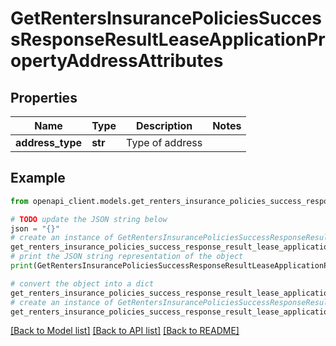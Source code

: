 # GetRentersInsurancePoliciesSuccessResponseResultLeaseApplicationPropertyAddressAttributes


## Properties

Name | Type | Description | Notes
------------ | ------------- | ------------- | -------------
**address_type** | **str** | Type of address | 

## Example

```python
from openapi_client.models.get_renters_insurance_policies_success_response_result_lease_application_property_address_attributes import GetRentersInsurancePoliciesSuccessResponseResultLeaseApplicationPropertyAddressAttributes

# TODO update the JSON string below
json = "{}"
# create an instance of GetRentersInsurancePoliciesSuccessResponseResultLeaseApplicationPropertyAddressAttributes from a JSON string
get_renters_insurance_policies_success_response_result_lease_application_property_address_attributes_instance = GetRentersInsurancePoliciesSuccessResponseResultLeaseApplicationPropertyAddressAttributes.from_json(json)
# print the JSON string representation of the object
print(GetRentersInsurancePoliciesSuccessResponseResultLeaseApplicationPropertyAddressAttributes.to_json())

# convert the object into a dict
get_renters_insurance_policies_success_response_result_lease_application_property_address_attributes_dict = get_renters_insurance_policies_success_response_result_lease_application_property_address_attributes_instance.to_dict()
# create an instance of GetRentersInsurancePoliciesSuccessResponseResultLeaseApplicationPropertyAddressAttributes from a dict
get_renters_insurance_policies_success_response_result_lease_application_property_address_attributes_from_dict = GetRentersInsurancePoliciesSuccessResponseResultLeaseApplicationPropertyAddressAttributes.from_dict(get_renters_insurance_policies_success_response_result_lease_application_property_address_attributes_dict)
```
[[Back to Model list]](../README.md#documentation-for-models) [[Back to API list]](../README.md#documentation-for-api-endpoints) [[Back to README]](../README.md)


